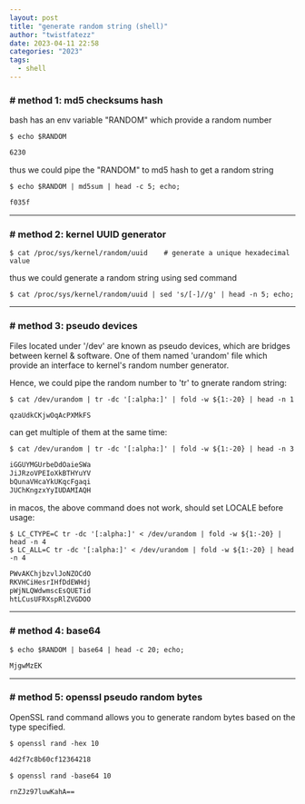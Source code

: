 ```yaml
---
layout: post
title: "generate random string (shell)"
author: "twistfatezz"
date: 2023-04-11 22:58
categories: "2023"
tags:
  - shell
---
```


### # method 1: md5 checksums hash
bash has an env variable "RANDOM" which provide a random number
```shell
$ echo $RANDOM
```
```txt
6230
```
thus we could pipe the "RANDOM" to md5 hash to get a random string
```shell
$ echo $RANDOM | md5sum | head -c 5; echo;
```
```txt
f035f
```

<hr>

### # method 2: kernel UUID generator
```shell
$ cat /proc/sys/kernel/random/uuid    # generate a unique hexadecimal value
```
thus we could generate a random string using sed command
```shell
$ cat /proc/sys/kernel/random/uuid | sed 's/[-]//g' | head -n 5; echo;
```

<hr>

### # method 3: pseudo devices
Files located under '/dev' are known as pseudo devices, which are bridges between kernel & software. 
One of them named 'urandom' file which provide an interface to kernel's random number generator.

Hence, we could pipe the random number to 'tr' to gnerate random string:
```shell
$ cat /dev/urandom | tr -dc '[:alpha:]' | fold -w ${1:-20} | head -n 1
```
```txt
qzaUdkCKjwOqAcPXMkFS
```
can get multiple of them at the same time:
```shell
$ cat /dev/urandom | tr -dc '[:alpha:]' | fold -w ${1:-20} | head -n 3
```
```txt
iGGUYMGUrbeDdOaieSWa
JiJRzoVPEIoXkBTHYuYV
bQunaVHcaYkUKqcFgaqi
JUChKngzxYyIUDAMIAQH
```
in macos, the above command does not work, should set LOCALE before usage:
```shell
$ LC_CTYPE=C tr -dc '[:alpha:]' < /dev/urandom | fold -w ${1:-20} | head -n 4
$ LC_ALL=C tr -dc '[:alpha:]' < /dev/urandom | fold -w ${1:-20} | head -n 4
```
```txt
PWvAKChjbzvlJoNZOCdO
RKVHCiHesrIHfDdEWHdj
pWjNLQWdwmscEsQUETid
htLCusUFRXspRlZVGDOO
```

<hr>

### # method 4: base64
```shell
$ echo $RANDOM | base64 | head -c 20; echo;
```
```txt
MjgwMzEK
```
<hr>

### # method 5: openssl pseudo random bytes
OpenSSL rand command allows you to generate random bytes based on the type specified.
```shell
$ openssl rand -hex 10
```
```txt
4d2f7c8b60cf12364218
```
```shell
$ openssl rand -base64 10
```
```txt
rnZJz97luwKahA==
```
